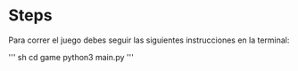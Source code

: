 # Steps

Para correr el juego debes seguir las siguientes instrucciones en la terminal: 

''' sh
cd game
python3 main.py
'''